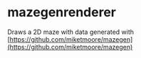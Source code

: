 # mazegenrenderer

Draws a 2D maze with data generated with [https://github.com/miketmoore/mazegen](https://github.com/miketmoore/mazegen)
